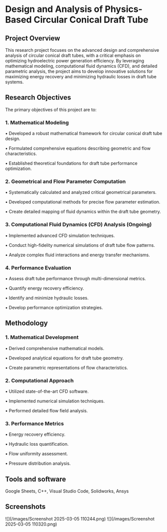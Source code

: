 
# Design and Analysis of Physics-Based Circular Conical Draft Tube

## Project Overview

This research project focuses on the advanced design and comprehensive analysis of circular conical draft tubes, with a critical emphasis on optimizing hydroelectric power generation efficiency. By leveraging mathematical modeling, computational fluid dynamics (CFD), and detailed parametric analysis, the project aims to develop innovative solutions for maximizing energy recovery and minimizing hydraulic losses in draft tube systems.


## Research Objectives

The primary objectives of this project are to:

### 1. Mathematical Modeling

• Developed a robust mathematical framework for circular conical draft tube design.  

• Formulated comprehensive equations describing geometric and flow characteristics.  

• Established theoretical foundations for draft tube performance optimization.

### 2. Geometrical and Flow Parameter Computation

• Systematically calculated and analyzed critical geometrical parameters. 

• Developed computational methods for precise flow parameter estimation. 

• Create detailed mapping of fluid dynamics within the draft tube geometry.

### 3. Computational Fluid Dynamics (CFD) Analysis (Ongoing)

• Implemented advanced CFD simulation techniques.  

• Conduct high-fidelity numerical simulations of draft tube flow patterns.  

• Analyze complex fluid interactions and energy transfer mechanisms.

### 4. Performance Evaluation

• Assess draft tube performance through multi-dimensional metrics.  

• Quantify energy recovery efficiency.  

• Identify and minimize hydraulic losses.  

• Develop performance optimization strategies.  

## Methodology

### 1. Mathematical Development

• Derived comprehensive mathematical models.  

• Developed analytical equations for draft tube geometry.

• Create parametric representations of flow characteristics.

### 2. Computational Approach

• Utilized state-of-the-art CFD software.  

• Implemented numerical simulation techniques. 

• Performed detailed flow field analysis.

### 3. Performance Metrics

• Energy recovery efficiency.  

• Hydraulic loss quantification.  

• Flow uniformity assessment.  

• Pressure distribution analysis.




## Tools and software

Google Sheets, C++, Visual Studio Code, Solidworks, Ansys




## Screenshots

![](/images/Screenshot 2025-03-05 110244.png)
![](/images/Screenshot 2025-03-05 110320.png)



